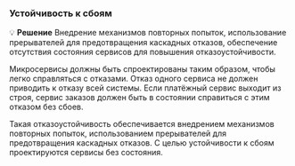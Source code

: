 ### Устойчивость к сбоям

💡 **Решение**  Внедрение механизмов повторных попыток, использование прерывателей для предотвращения каскадных отказов, обеспечение отсутствия состояния сервисов для повышения отказоустойчивости.

Микросервисы должны быть спроектированы таким образом, чтобы легко справляться с отказами. Отказ одного сервиса не должен приводить к отказу всей системы. Если платёжный сервис выходит из строя, сервис заказов должен быть в состоянии справиться с этим отказом без сбоев.

Такая отказоустойчивость обеспечивается внедрением механизмов повторных попыток, использованием прерывателей для предотвращения каскадных отказов. С целью устойчивости к сбоям проектируются сервисы без состояния.
